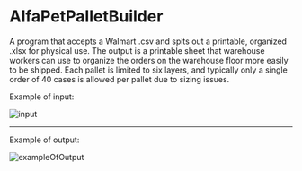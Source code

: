 # AlfaPetPalletBuilder
A program that accepts a Walmart .csv and spits out a printable, organized .xlsx for physical use.
The output is a printable sheet that warehouse workers can use to organize the orders on the warehouse floor more easily to be shipped.
Each pallet is limited to six layers, and typically only a single order of 40 cases is allowed per pallet due to sizing issues.

Example of input:

![input](https://user-images.githubusercontent.com/70388982/152674396-93e83192-0e6f-4a9a-8d4f-6201ab54bb7b.png)

------------------------------------------------------------------------------------------------------------------

Example of output:

![exampleOfOutput](https://user-images.githubusercontent.com/70388982/200099412-f13829bf-d211-4f40-a232-18eca3b10d7f.png)

